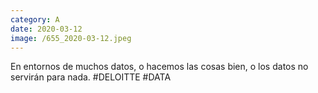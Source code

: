 ```yaml
--- 
category: A 
date: 2020-03-12 
image: /655_2020-03-12.jpeg 
--- 
```


En entornos de muchos datos, o hacemos las cosas bien, o los datos no servirán para nada. #DELOITTE #DATA